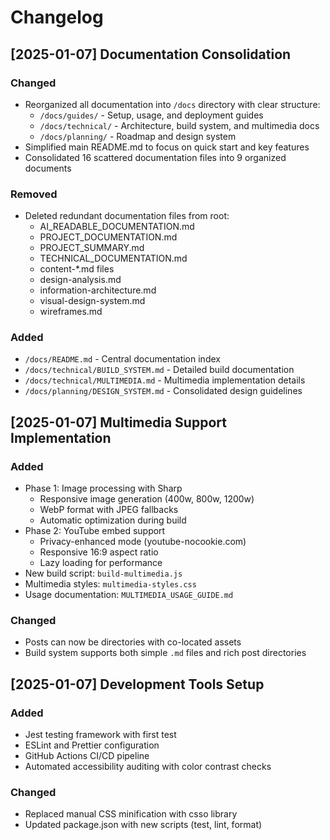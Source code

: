 # Changelog

## [2025-01-07] Documentation Consolidation

### Changed
- Reorganized all documentation into `/docs` directory with clear structure:
  - `/docs/guides/` - Setup, usage, and deployment guides
  - `/docs/technical/` - Architecture, build system, and multimedia docs
  - `/docs/planning/` - Roadmap and design system
- Simplified main README.md to focus on quick start and key features
- Consolidated 16 scattered documentation files into 9 organized documents

### Removed
- Deleted redundant documentation files from root:
  - AI_READABLE_DOCUMENTATION.md
  - PROJECT_DOCUMENTATION.md
  - PROJECT_SUMMARY.md
  - TECHNICAL_DOCUMENTATION.md
  - content-*.md files
  - design-analysis.md
  - information-architecture.md
  - visual-design-system.md
  - wireframes.md

### Added
- `/docs/README.md` - Central documentation index
- `/docs/technical/BUILD_SYSTEM.md` - Detailed build documentation
- `/docs/technical/MULTIMEDIA.md` - Multimedia implementation details
- `/docs/planning/DESIGN_SYSTEM.md` - Consolidated design guidelines

## [2025-01-07] Multimedia Support Implementation

### Added
- Phase 1: Image processing with Sharp
  - Responsive image generation (400w, 800w, 1200w)
  - WebP format with JPEG fallbacks
  - Automatic optimization during build
- Phase 2: YouTube embed support
  - Privacy-enhanced mode (youtube-nocookie.com)
  - Responsive 16:9 aspect ratio
  - Lazy loading for performance
- New build script: `build-multimedia.js`
- Multimedia styles: `multimedia-styles.css`
- Usage documentation: `MULTIMEDIA_USAGE_GUIDE.md`

### Changed
- Posts can now be directories with co-located assets
- Build system supports both simple `.md` files and rich post directories

## [2025-01-07] Development Tools Setup

### Added
- Jest testing framework with first test
- ESLint and Prettier configuration
- GitHub Actions CI/CD pipeline
- Automated accessibility auditing with color contrast checks

### Changed
- Replaced manual CSS minification with csso library
- Updated package.json with new scripts (test, lint, format) 